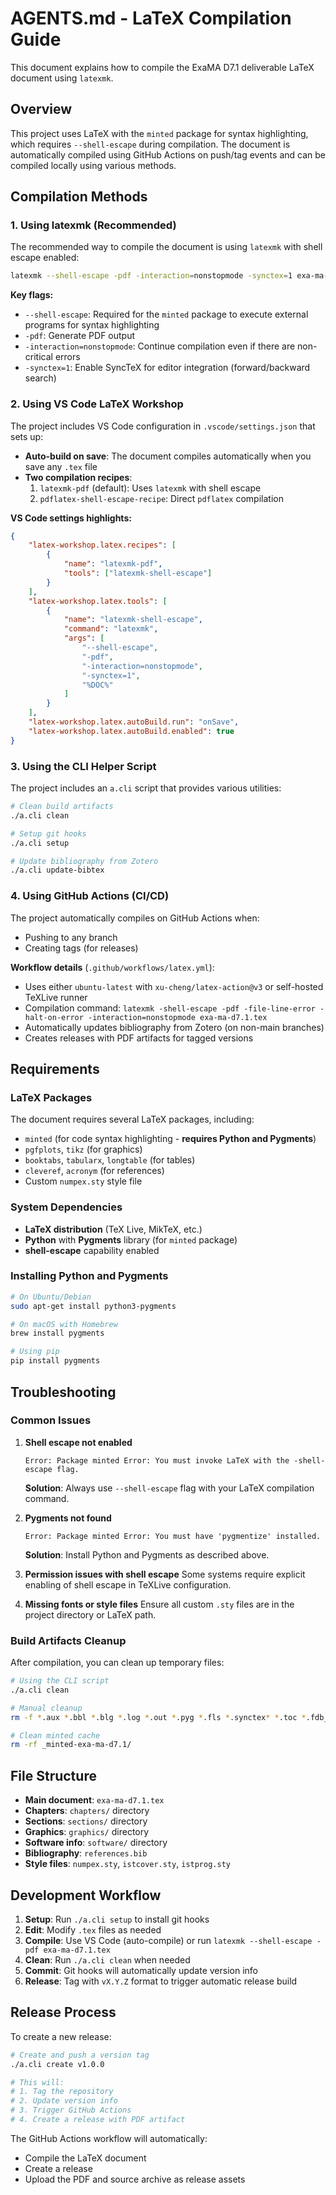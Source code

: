 # AGENTS.md - LaTeX Compilation Guide

This document explains how to compile the ExaMA D7.1 deliverable LaTeX document using `latexmk`.

## Overview

This project uses LaTeX with the `minted` package for syntax highlighting, which requires `--shell-escape` during compilation. The document is automatically compiled using GitHub Actions on push/tag events and can be compiled locally using various methods.

## Compilation Methods

### 1. Using latexmk (Recommended)

The recommended way to compile the document is using `latexmk` with shell escape enabled:

```bash
latexmk --shell-escape -pdf -interaction=nonstopmode -synctex=1 exa-ma-d7.1.tex
```

**Key flags:**
- `--shell-escape`: Required for the `minted` package to execute external programs for syntax highlighting
- `-pdf`: Generate PDF output
- `-interaction=nonstopmode`: Continue compilation even if there are non-critical errors
- `-synctex=1`: Enable SyncTeX for editor integration (forward/backward search)

### 2. Using VS Code LaTeX Workshop

The project includes VS Code configuration in `.vscode/settings.json` that sets up:

- **Auto-build on save**: The document compiles automatically when you save any `.tex` file
- **Two compilation recipes**:
  1. `latexmk-pdf` (default): Uses `latexmk` with shell escape
  2. `pdflatex-shell-escape-recipe`: Direct `pdflatex` compilation

**VS Code settings highlights:**
```json
{
    "latex-workshop.latex.recipes": [
        {
            "name": "latexmk-pdf",
            "tools": ["latexmk-shell-escape"]
        }
    ],
    "latex-workshop.latex.tools": [
        {
            "name": "latexmk-shell-escape",
            "command": "latexmk",
            "args": [
                "--shell-escape",
                "-pdf",
                "-interaction=nonstopmode",
                "-synctex=1",
                "%DOC%"
            ]
        }
    ],
    "latex-workshop.latex.autoBuild.run": "onSave",
    "latex-workshop.latex.autoBuild.enabled": true
}
```

### 3. Using the CLI Helper Script

The project includes an `a.cli` script that provides various utilities:

```bash
# Clean build artifacts
./a.cli clean

# Setup git hooks
./a.cli setup

# Update bibliography from Zotero
./a.cli update-bibtex
```

### 4. Using GitHub Actions (CI/CD)

The project automatically compiles on GitHub Actions when:
- Pushing to any branch
- Creating tags (for releases)

**Workflow details** (`.github/workflows/latex.yml`):
- Uses either `ubuntu-latest` with `xu-cheng/latex-action@v3` or self-hosted TeXLive runner
- Compilation command: `latexmk -shell-escape -pdf -file-line-error -halt-on-error -interaction=nonstopmode exa-ma-d7.1.tex`
- Automatically updates bibliography from Zotero (on non-main branches)
- Creates releases with PDF artifacts for tagged versions

## Requirements

### LaTeX Packages
The document requires several LaTeX packages, including:
- `minted` (for code syntax highlighting - **requires Python and Pygments**)
- `pgfplots`, `tikz` (for graphics)
- `booktabs`, `tabularx`, `longtable` (for tables)
- `cleveref`, `acronym` (for references)
- Custom `numpex.sty` style file

### System Dependencies
- **LaTeX distribution** (TeX Live, MikTeX, etc.)
- **Python** with **Pygments** library (for `minted` package)
- **shell-escape** capability enabled

### Installing Python and Pygments
```bash
# On Ubuntu/Debian
sudo apt-get install python3-pygments

# On macOS with Homebrew
brew install pygments

# Using pip
pip install pygments
```

## Troubleshooting

### Common Issues

1. **Shell escape not enabled**
   ```
   Error: Package minted Error: You must invoke LaTeX with the -shell-escape flag.
   ```
   **Solution**: Always use `--shell-escape` flag with your LaTeX compilation command.

2. **Pygments not found**
   ```
   Error: Package minted Error: You must have 'pygmentize' installed.
   ```
   **Solution**: Install Python and Pygments as described above.

3. **Permission issues with shell escape**
   Some systems require explicit enabling of shell escape in TeXLive configuration.
   
4. **Missing fonts or style files**
   Ensure all custom `.sty` files are in the project directory or LaTeX path.

### Build Artifacts Cleanup

After compilation, you can clean up temporary files:
```bash
# Using the CLI script
./a.cli clean

# Manual cleanup
rm -f *.aux *.bbl *.blg *.log *.out *.pyg *.fls *.synctex* *.toc *.fdb_latexmk *.idx *.ilg *.ind *.chl *.lof *.lot

# Clean minted cache
rm -rf _minted-exa-ma-d7.1/
```

## File Structure

- **Main document**: `exa-ma-d7.1.tex`
- **Chapters**: `chapters/` directory
- **Sections**: `sections/` directory  
- **Graphics**: `graphics/` directory
- **Software info**: `software/` directory
- **Bibliography**: `references.bib`
- **Style files**: `numpex.sty`, `istcover.sty`, `istprog.sty`

## Development Workflow

1. **Setup**: Run `./a.cli setup` to install git hooks
2. **Edit**: Modify `.tex` files as needed
3. **Compile**: Use VS Code (auto-compile) or run `latexmk --shell-escape -pdf exa-ma-d7.1.tex`
4. **Clean**: Run `./a.cli clean` when needed
5. **Commit**: Git hooks will automatically update version info
6. **Release**: Tag with `vX.Y.Z` format to trigger automatic release build

## Release Process

To create a new release:
```bash
# Create and push a version tag
./a.cli create v1.0.0

# This will:
# 1. Tag the repository
# 2. Update version info
# 3. Trigger GitHub Actions
# 4. Create a release with PDF artifact
```

The GitHub Actions workflow will automatically:
- Compile the LaTeX document
- Create a release
- Upload the PDF and source archive as release assets